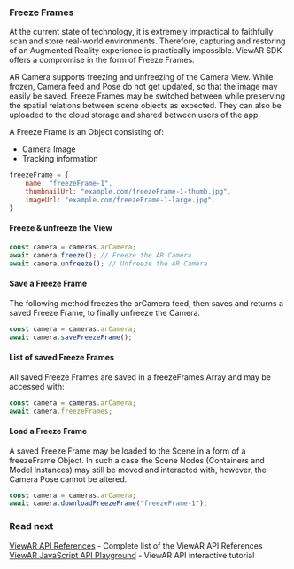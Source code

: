 ### Freeze Frames
At the current state of technology, it is extremely impractical to faithfully scan and store real-world environments. Therefore, capturing and restoring of an Augmented Reality experience is practically impossible. ViewAR SDK offers a compromise in the form of Freeze Frames.

AR Camera supports freezing and unfreezing of the Camera View. While frozen, Camera feed and Pose do not get updated, so that the image may easily be saved. Freeze Frames may be switched between while preserving the spatial relations between scene objects as expected. They can also be uploaded to the cloud storage and shared between users of the app.

A Freeze Frame is an Object consisting of:
* Camera Image
* Tracking information

```js
freezeFrame = {
    name: "freezeFrame-1",
    thumbnailUrl: "example.com/freezeFrame-1-thumb.jpg",
    imageUrl: "example.com/freezeFrame-1-large.jpg",
}
```

#### Freeze & unfreeze the View
```js
const camera = cameras.arCamera;
await camera.freeze(); // Freeze the AR Camera
await camera.unfreeze(); // Unfreeze the AR Camera
```

#### Save a Freeze Frame
The following method freezes the arCamera feed, then saves and returns a saved Freeze Frame, to finally unfreeze the Camera.
```js
const camera = cameras.arCamera;
await camera.saveFreezeFrame();
```

#### List of saved Freeze Frames
All saved Freeze Frames are saved in a freezeFrames Array and may be accessed with:
```js
const camera = cameras.arCamera;
await camera.freezeFrames;
```

#### Load a Freeze Frame
A saved Freeze Frame may be loaded to the Scene in a form of a freezeFrame Object. In such a case the Scene Nodes (Containers and Model Instances) may still be moved and interacted with, however, the Camera Pose cannot be altered.

```js
const camera = cameras.arCamera; 
await camera.downloadFreezeFrame("freezeFrame-1");
```


### Read next
[ViewAR API References](http://test2.3.viewar.com/docs/index.html) - Complete list of the ViewAR API References
[ViewAR JavaScript API Playground](https://webversion.viewar.com/com.viewar.sandbox/100/) - ViewAR API interactive tutorial
